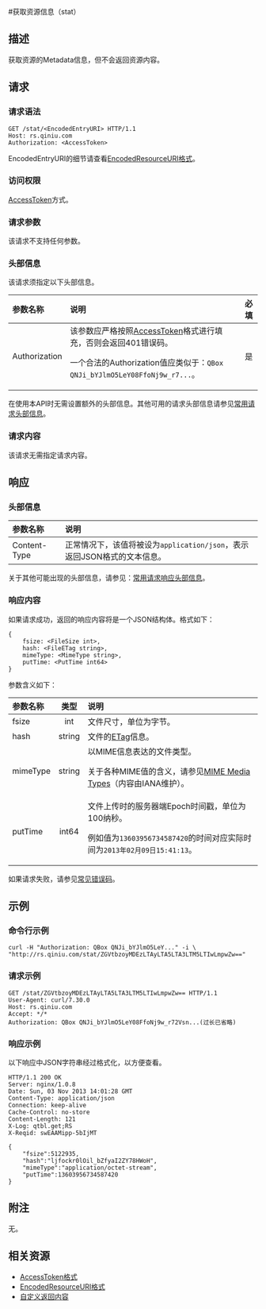 <a name="stat"></a>
#获取资源信息（stat）

<a name="description"></a>
## 描述
获取资源的Metadata信息，但不会返回资源内容。

<a name="request"></a>
## 请求

<a name="request-syntax"></a>
### 请求语法

```
GET /stat/<EncodedEntryURI> HTTP/1.1
Host: rs.qiniu.com
Authorization: <AccessToken>
```

EncodedEntryURI的细节请查看[EncodedResourceURI格式]()。

<a name="request-auth"></a>
### 访问权限

[AccessToken](http://docs.qiniu.com/api/v6/rs.html#digest-auth)方式。

<a name="request-params"></a>
### 请求参数

该请求不支持任何参数。

<a name="request-headers"></a>
### 头部信息

该请求须指定以下头部信息。

参数名称      | 说明                              | 必填
:---------- | :------------------------------- | :-------:
Authorization | 该参数应严格按照[AccessToken]()格式进行填充，否则会返回401错误码。<p>一个合法的Authorization值应类似于：`QBox QNJi_bYJlmO5LeY08FfoNj9w_r7...`。 | 是

在使用本API时无需设置额外的头部信息。其他可用的请求头部信息请参见[常用请求头部信息]()。

<a name="request-body"></a>
### 请求内容

该请求无需指定请求内容。

<a name="response"></a>
## 响应

<a name="response-headers"></a>
### 头部信息
参数名称      | 说明                              
:----------- | :------------------------------- 
Content-Type | 正常情况下，该值将被设为`application/json`，表示返回JSON格式的文本信息。

关于其他可能出现的头部信息，请参见：[常用请求响应头部信息]()。

<a name="response-body"></a>
### 响应内容

如果请求成功，返回的响应内容将是一个JSON结构体。格式如下：

```
{
	fsize: <FileSize int>, 
    hash: <FileETag string>,
    mimeType: <MimeType string>,
    putTime: <PutTime int64> 
}
```

参数含义如下：

参数名称       | 类型 | 说明
:------------ | :----: | :------------------------------
fsize | int | 文件尺寸，单位为字节。
hash | string | 文件的[ETag]()信息。
mimeType | string | 以MIME信息表达的文件类型。<p>关于各种MIME值的含义，请参见[MIME Media Types](http://www.iana.org/assignments/media-types)（内容由IANA维护）。
putTime | int64 | 文件上传时的服务器端Epoch时间戳，单位为100纳秒。<p>例如值为`13603956734587420`的时间对应实际时间为`2013年02月09日15:41:13`。

如果请求失败，请参见[常见错误码]()。

<a name="examples"></a>
## 示例

<a name="example1-command"></a>
### 命令行示例

```
curl -H "Authorization: QBox QNJi_bYJlmO5LeY..." -i \
"http://rs.qiniu.com/stat/ZGVtbzoyMDEzLTAyLTA5LTA3LTM5LTIwLmpwZw=="
```

<a name="example1-request"></a>
### 请求示例

```
GET /stat/ZGVtbzoyMDEzLTAyLTA5LTA3LTM5LTIwLmpwZw== HTTP/1.1
User-Agent: curl/7.30.0
Host: rs.qiniu.com
Accept: */*
Authorization: QBox QNJi_bYJlmO5LeY08FfoNj9w_r72Vsn...(过长已省略)
```

<a name="example1-response"></a>
### 响应示例

以下响应中JSON字符串经过格式化，以方便查看。

```
HTTP/1.1 200 OK
Server: nginx/1.0.8
Date: Sun, 03 Nov 2013 14:01:28 GMT
Content-Type: application/json
Connection: keep-alive
Cache-Control: no-store
Content-Length: 121
X-Log: qtbl.get;RS
X-Reqid: swEAAMipp-5bIjMT

{
	"fsize":5122935,
	"hash":"ljfockr0lOil_bZfyaI2ZY78HWoH",
	"mimeType":"application/octet-stream",
	"putTime":13603956734587420
}
```

<a name="remarks"></a>
## 附注

无。

<a name="related-resources"></a>
## 相关资源

- [AccessToken格式](http://docs.qiniu.com/#)
- [EncodedResourceURI格式]()
- [自定义返回内容]()